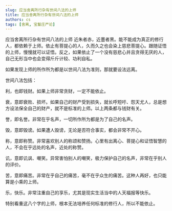 ```yaml
---
slug: 应当舍离所行杂有世间八法的上师
title: 应当舍离所行杂有世间八法的上师
authors: cs
tags: [舍离, 宝鬘庄严论]
---
```



应当舍离所行杂有世间八法的上师
近朱者赤，近墨者黑。能不能成为真正的修行人，都依赖于上师。依止有菩提心的人，久而久之也会染上慈悲菩提心。跟随证悟的上师，慢慢就可以证悟。反之，如果依止了一个没有慈悲心并且贪得无厌的人，自己无形当中也会变得斤斤计较、功利自私。

如果发现上师的所作所为都是以世间八法为准则，那就要设法远离。

世间八法包括：

利，也即钱财。如果上师非常贪财，一定不能依止。

衰，意即衰败、损坏。如果自己的财产受到损失，就长呼短吁、怨天尤人，总是想方设法保全自己的财产，就不是标准的上师。以上两条都与钱财有关。

誉，即名誉。非常在乎名声，一切所作所为都是为了自己的名声。

毁，意即毁谤。如果遭人毁谤，无论是否符合事实，都会非常不开心。

称，意即称赞。非常喜欢别人的称颂和赞扬。心里有出离心、菩提心和证悟智慧的人，不会在乎远处的名声，近处的称赞。

讥，意即讥讽、嘲笑。异常害怕别人的嘲笑，极力保护自己的名声，非常在乎别人的评价。

苦，意即痛苦。非常在乎自己的痛苦，毫不在乎众生的痛苦。这种人再好，也只能算是小乘的上师。

乐，快乐。非常注重自己的享乐，尤其是现实生活当中的人天福报等快乐。

特别看重这八个字的上师，根本无法培养任何标准的修行人，所以不能依止。